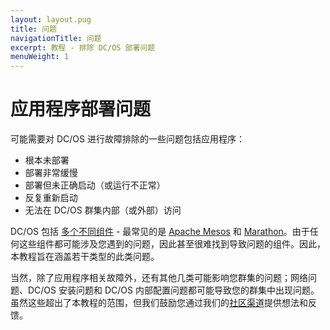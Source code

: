 ```yaml
---
layout: layout.pug
title: 问题
navigationTitle: 问题
excerpt: 教程 - 排除 DC/OS 部署问题
menuWeight: 1
---
```


<!-- I. Problems Section -->

<a name="problems"></a>

# 应用程序部署问题

可能需要对 DC/OS 进行故障排除的一些问题包括应用程序：

- 根本未部署
- 部署非常缓慢
- 部署但未正确启动（或运行不正常）
- 反复重新启动
- 无法在 DC/OS 群集内部（或外部）访问

DC/OS 包括 [多个不同组件](https://docs.mesosphere.com/1.11/overview/architecture/components/) - 最常见的是 [Apache Mesos](http://mesos.apache.org/) 和 [Marathon](https://mesosphere.github.io/marathon/)。由于任何这些组件都可能涉及您遇到的问题，因此甚至很难找到导致问题的组件。因此，本教程旨在涵盖若干类型的此类问题。

当然，除了应用程序相关故障外，还有其他几类可能影响您群集的问题；网络问题、DC/OS 安装问题和 DC/OS 内部配置问题都可能导致您的群集中出现问题。虽然这些超出了本教程的范围，但我们鼓励您通过我们的[社区渠道](https://dcos.io/community/)提供想法和反馈。
